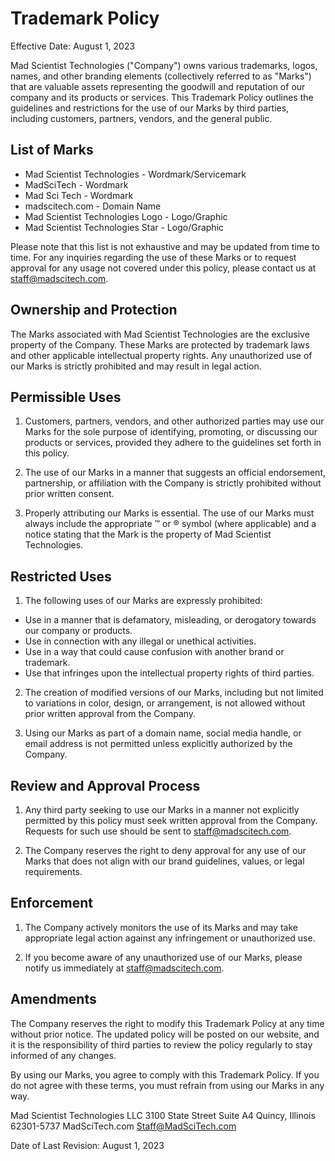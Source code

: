 # Trademark Policy

Effective Date: August 1, 2023

Mad Scientist Technologies ("Company") owns various trademarks, logos, names, and other branding elements (collectively referred to as "Marks") that are valuable assets representing the goodwill and reputation of our company and its products or services. This Trademark Policy outlines the guidelines and restrictions for the use of our Marks by third parties, including customers, partners, vendors, and the general public.


## List of Marks

* Mad Scientist Technologies - Wordmark/Servicemark
* MadSciTech - Wordmark
* Mad Sci Tech - Wordmark
* madscitech.com - Domain Name
* Mad Scientist Technologies Logo - Logo/Graphic
* Mad Scientist Technologies Star - Logo/Graphic

Please note that this list is not exhaustive and may be updated from time to time. For any inquiries regarding the use of these Marks or to request approval for any usage not covered under this policy, please contact us at staff@madscitech.com.


## Ownership and Protection

The Marks associated with Mad Scientist Technologies are the exclusive property of the Company. These Marks are protected by trademark laws and other applicable intellectual property rights. Any unauthorized use of our Marks is strictly prohibited and may result in legal action.


## Permissible Uses

1. Customers, partners, vendors, and other authorized parties may use our Marks for the sole purpose of identifying, promoting, or discussing our products or services, provided they adhere to the guidelines set forth in this policy.

2. The use of our Marks in a manner that suggests an official endorsement, partnership, or affiliation with the Company is strictly prohibited without prior written consent.

3. Properly attributing our Marks is essential. The use of our Marks must always include the appropriate ™ or ® symbol (where applicable) and a notice stating that the Mark is the property of Mad Scientist Technologies.


## Restricted Uses

1. The following uses of our Marks are expressly prohibited:

  * Use in a manner that is defamatory, misleading, or derogatory towards our company or products.
  * Use in connection with any illegal or unethical activities.
  * Use in a way that could cause confusion with another brand or trademark.
  * Use that infringes upon the intellectual property rights of third parties.

2. The creation of modified versions of our Marks, including but not limited to variations in color, design, or arrangement, is not allowed without prior written approval from the Company.

3. Using our Marks as part of a domain name, social media handle, or email address is not permitted unless explicitly authorized by the Company.


## Review and Approval Process

1. Any third party seeking to use our Marks in a manner not explicitly permitted by this policy must seek written approval from the Company. Requests for such use should be sent to staff@madscitech.com.

2. The Company reserves the right to deny approval for any use of our Marks that does not align with our brand guidelines, values, or legal requirements.


## Enforcement

1. The Company actively monitors the use of its Marks and may take appropriate legal action against any infringement or unauthorized use.

2. If you become aware of any unauthorized use of our Marks, please notify us immediately at staff@madscitech.com.


## Amendments

The Company reserves the right to modify this Trademark Policy at any time without prior notice. The updated policy will be posted on our website, and it is the responsibility of third parties to review the policy regularly to stay informed of any changes.

By using our Marks, you agree to comply with this Trademark Policy. If you do not agree with these terms, you must refrain from using our Marks in any way.

Mad Scientist Technologies LLC
3100 State Street Suite A4
Quincy, Illinois 62301-5737
MadSciTech.com
Staff@MadSciTech.com


Date of Last Revision: August 1, 2023